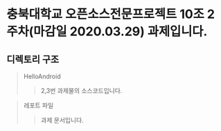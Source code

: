 # 충북대학교 오픈소스전문프로젝트 10조 2주차(마감일 2020.03.29) 과제입니다.

## 디렉토리 구조

> HelloAndroid
>> 2,3번 과제물의 소스코드입니다.

> 레포트 파일
>> 과제 문서입니다. 

